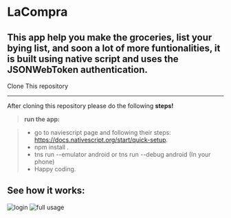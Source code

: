 LaCompra
===================

This app help you make the groceries, list your bying list, and soon a lot of more funtionalities, it is built using native script and uses the JSONWebToken authentication.
-------------

Clone This repository

-------------

After cloning this repository please do the following **steps!**

> **run the app:**

> - go to naviescript page and following their steps: https://docs.nativescript.org/start/quick-setup.
> - npm install .
> - tns run --emulator android or tns run --debug android (In your phone)
> - Happy coding.

See how it works:
-------------

![login](https://docs.nativescript.org/angular/img/cli-getting-started/angular/chapter4/android/2.gif)
![full usage](https://docs.nativescript.org/angular/img/cli-getting-started/angular/chapter4/ios/8.gif)

